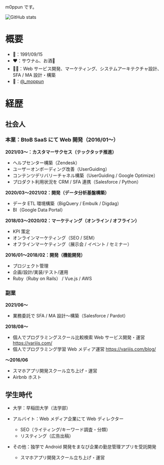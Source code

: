 m0ppun です。

![GitHub stats](https://github-readme-stats.vercel.app/api?username=m0ppun&hide=contribs,prs,issues,stars&count_private=true&include_all_commits=true&custom_title=GitHub%20Stats)

# 概要
* 🎂：1991/09/15
* ❤️：サウナ♨️、お酒🍺
* 💪🏼：Web サービス開発、マーケティング、システムアーキテクチャ設計、SFA / MA 設計・構築
* 🐤：[@_moppun](https://twitter.com/_moppun)

# 経歴
## 社会人
### 本業：BtoB SaaS にて Web 開発（2016/01〜）
**2021/03〜：カスタマーサクセス（テックタッチ推進）**
* ヘルプセンター構築（Zendesk）
* ユーザーオンボーディング改善（UserGuiding）
* コンテンツデリバリーチャネル構築（UserGuiding / Google Optimize）
* プロダクト利用状況を CRM / SFA 連携（Salesforce / Python）

**2020/03〜2021/02：開発（データ分析基盤構築）**
* データ ETL 環境構築（BigQuery / Embulk / Digdag）
* BI（Google Data Portal）

**2018/03〜2020/02：マーケティング（オンライン / オフライン）**
* KPI 策定
* オンラインマーケティング（SEO / SEM）
* オフラインマーケティング（展示会 / イベント / セミナー）

**2016/01〜2018/02：開発（機能開発）**
* プロジェクト管理
* 企画/設計/実装/テスト/運用
* Ruby（Ruby on Rails） / Vue.js / AWS

### 副業
**2021/06〜**
* 業務委託で SFA / MA 設計〜構築（Salesforce / Pardot）

**2018/08〜**
  * 個人でプログラミングスクール比較検索 Web サービス開発・運営 https://variiis.com/
  * 個人でプログラミング学習 Web メディア運営 https://variiis.com/blog/

**〜2016/06**
  * スマホアプリ開発スクール立ち上げ・運営
  * Airbnb ホスト

## 学生時代
* 大学：早稲田大学（法学部）
* アルバイト：Web メディア企業にて Web ディレクター
  * SEO（ライティング/キーワード調査・分類）
  * リスティング（広告出稿）
* その他：独学で Android 開発をまなび企業の勤怠管理アプリを受託開発

  * スマホアプリ開発スクール立ち上げ・運営

